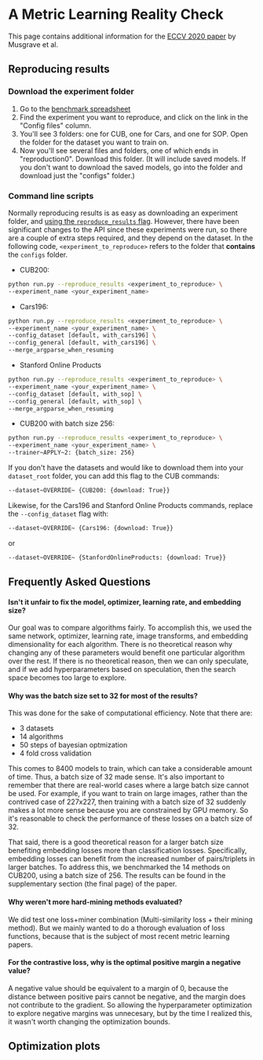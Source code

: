# A Metric Learning Reality Check

This page contains additional information for the [ECCV 2020 paper](https://arxiv.org/abs/2003.08505) by Musgrave et al.

## Reproducing results
### Download the experiment folder

1. Go to the [benchmark spreadsheet](https://docs.google.com/spreadsheets/d/1brUBishNxmld-KLDAJewIc43A4EVZk3gY6yKe8OIKbY/)
2. Find the experiment you want to reproduce, and click on the link in the "Config files" column.
3. You'll see 3 folders: one for CUB, one for Cars, and one for SOP. Open the folder for the dataset you want to train on.
4. Now you'll see several files and folders, one of which ends in "reproduction0". Download this folder. (It will include saved models. If you don't want to download the saved models, go into the folder and download just the "configs" folder.)

### Command line scripts
Normally reproducing results is as easy as downloading an experiment folder, and [using the ```reproduce_results``` flag](../index.md#reproduce-an-experiment). However, there have been significant changes to the API since these experiments were run, so there are a couple of extra steps required, and they depend on the dataset. In the following code, ```<experiment_to_reproduce>``` refers to the folder that **contains** the ```configs``` folder.

  - CUB200:

```bash
python run.py --reproduce_results <experiment_to_reproduce> \
--experiment_name <your_experiment_name>
```

  - Cars196:

```bash
python run.py --reproduce_results <experiment_to_reproduce> \
--experiment_name <your_experiment_name> \
--config_dataset [default, with_cars196] \
--config_general [default, with_cars196] \
--merge_argparse_when_resuming
```

  - Stanford Online Products

```bash
python run.py --reproduce_results <experiment_to_reproduce> \
--experiment_name <your_experiment_name> \
--config_dataset [default, with_sop] \
--config_general [default, with_sop] \
--merge_argparse_when_resuming
```

  - CUB200 with batch size 256:
```bash
python run.py --reproduce_results <experiment_to_reproduce> \
--experiment_name <your_experiment_name> \
--trainer~APPLY~2: {batch_size: 256}
```

If you don't have the datasets and would like to download them into your ```dataset_root``` folder, you can add this flag to the CUB commands:
```bash
--dataset~OVERRIDE~ {CUB200: {download: True}}
```

Likewise, for the Cars196 and Stanford Online Products commands, replace the ```--config_dataset``` flag with:
```bash
--dataset~OVERRIDE~ {Cars196: {download: True}}
```
or 
```bash
--dataset~OVERRIDE~ {StanfordOnlineProducts: {download: True}}
```


## Frequently Asked Questions

#### Isn't it unfair to fix the model, optimizer, learning rate, and embedding size?
Our goal was to compare algorithms fairly. To accomplish this, we used the same network, optimizer, learning rate, image transforms, and embedding dimensionality for each algorithm. There is no theoretical reason why changing any of these parameters would benefit one particular algorithm over the rest. If there is no theoretical reason, then we can only speculate, and if we add hyperparameters based on speculation, then the search space becomes too large to explore.

#### Why was the batch size set to 32 for most of the results?
This was done for the sake of computational efficiency. Note that there are: 

- 3 datasets 
- 14 algorithms 
- 50 steps of bayesian optmization 
- 4 fold cross validation 

This comes to 8400 models to train, which can take a considerable amount of time. Thus, a batch size of 32 made sense. It's also important to remember that there are real-world cases where a large batch size cannot be used. For example, if you want to train on large images, rather than the contrived case of 227x227, then training with a batch size of 32 suddenly makes a lot more sense because you are constrained by GPU memory. So it's reasonable to check the performance of these losses on a batch size of 32. 

That said, there is a good theoretical reason for a larger batch size benefiting embedding losses more than classification losses. Specifically, embedding losses can benefit from the increased number of pairs/triplets in larger batches. To address this, we benchmarked the 14 methods on CUB200, using a batch size of 256. The results can be found in the supplementary section (the final page) of the paper.


#### Why weren't more hard-mining methods evaluated?
We did test one loss+miner combination (Multi-similarity loss + their mining method). But we mainly wanted to do a thorough evaluation of loss functions, because that is the subject of most recent metric learning papers.   


#### For the contrastive loss, why is the optimal positive margin a negative value?

A negative value should be equivalent to a margin of 0, because the distance between positive pairs cannot be negative, and the margin does not contribute to the gradient. So allowing the hyperparameter optimization to explore negative margins was unnecesary, but by the time I realized this, it wasn't worth changing the optimization bounds.


## Optimization plots


